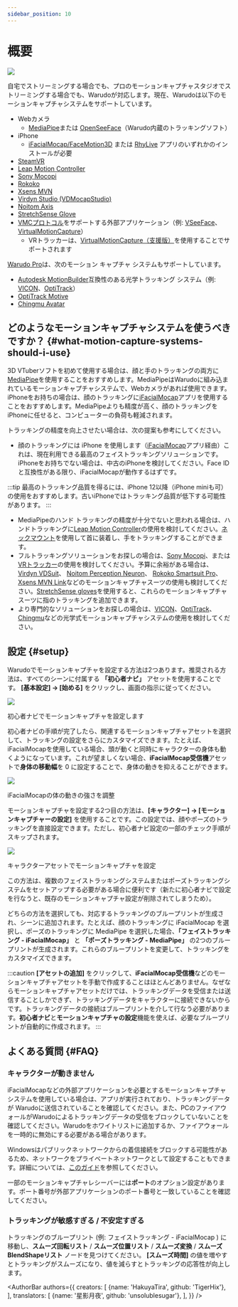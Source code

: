 ```yaml
---
sidebar_position: 10
---
```


# 概要

![](/doc-img/mocap-cover.jpg)

自宅でストリーミングする場合でも、プロのモーションキャプチャスタジオでストリーミングする場合でも、Warudoが対応します。現在、Warudoは以下のモーションキャプチャシステムをサポートしています。

* Webカメラ
  * [MediaPipe](./mediapipe)または [OpenSeeFace](./openseeface)（Warudo内蔵のトラッキングソフト）
* iPhone
  * [iFacialMocap/FaceMotion3D](./ifacialmocap) または [RhyLive](./rhylive) アプリのいずれかのインストールが必要
* [SteamVR](./steamvr)
* [Leap Motion Controller](./leap-motion)
* [Sony Mocopi](./mocopi)
* [Rokoko](./rokoko)
* [Xsens MVN](./xsens-mvn)
* [Virdyn Studio (VDMocapStudio)](./virdyn)
* [Noitom Axis](./noitom)
* [StretchSense Glove](./stretchsense)
* [VMCプロトコル](./vmc)をサポートする外部アプリケーション（例: [VSeeFace](https://www.vseeface.icu/)、 [VirtualMotionCapture](https://vmc.info/)）
  * VRトラッカーは、[VirtualMotionCapture（支援版）](https://www.patreon.com/sh_akira)を使用することでサポートされます

[Warudo Pro](../pro.md)は、次のモーション キャプチャ システムもサポートしています。

* [Autodesk MotionBuilder](./motionbuilder)互換性のある光学トラッキング システム（例:  [VICON](https://www.vicon.com/)、[OptiTrack](https://optitrack.com/)）
* [OptiTrack Motive](./optitrack)
* [Chingmu Avatar](./chingmu)

## どのようなモーションキャプチャシステムを使うべきですか？ {#what-motion-capture-systems-should-i-use}

3D VTuberソフトを初めて使用する場合は、顔と手のトラッキングの両方に[MediaPipe](./mediapipe)を使用することをおすすめします。MediaPipeはWarudoに組み込まれているモーションキャプチャシステムで、Webカメラがあれば使用できます。iPhoneをお持ちの場合は、顔のトラッキングに[iFacialMocap](./ifacialmocap)アプリを使用することをおすすめします。MediaPipeよりも精度が高く、顔のトラッキングをiPhoneに任せると、コンピューターの負荷も軽減されます。

トラッキングの精度を向上させたい場合は、次の提案も参考にしてください。

* 顔のトラッキングには iPhone を使用します（[iFacialMocap](./ifacialmocap)アプリ経由）これは、現在利用できる最高のフェイストラッキングソリューションです。iPhoneをお持ちでない場合は、中古のiPhoneを検討してください。Face IDと互換性がある限り、iFacialMocapが動作するはずです。

:::tip
最高のトラッキング品質を得るには、iPhone 12以降（iPhone miniも可）の使用をおすすめします。古いiPhoneではトラッキング品質が低下する可能性があります。
:::

* MediaPipeのハンド トラッキングの精度が十分でないと思われる場合は、ハンドトラッキングに[Leap Motion Controller](./leap-motion)の使用を検討してください。[ネックマウント](https://www.etsy.com/market/leap_motion_mounting)を使用して首に装着し、手をトラッキングすることができます。
* フルトラッキングソリューションをお探しの場合は、[Sony Mocopi](./mocopi)、または[VRトラッカー](./vmc)の使用を検討してください。予算に余裕がある場合は、[Virdyn VDSuit](./virdyn)、 [Noitom Perception Neuron](./noitom)、 [Rokoko Smartsuit Pro](./rokoko)、 [Xsens MVN Link](./xsens-mvn)などのモーションキャプチャスーツの使用も検討してください。[StretchSense gloves](./stretchsense)を使用すると、これらのモーションキャプチャスーツに指のトラッキングを追加できます。 
* より専門的なソリューションをお探しの場合は、[VICON](https://www.vicon.com/)、[OptiTrack](https://optitrack.com/)、[Chingmu](https://www.chingmu.com/)などの光学式モーションキャプチャシステムの使用を検討してください。

## 設定 {#setup}

Warudoでモーションキャプチャを設定する方法は2つあります。推奨される方法は、すべてのシーンに付属する **「初心者ナビ」** アセットを使用することです。 **[基本設定] → [始める]** をクリックし、画面の指示に従ってください。

![](/doc-img/jp-getting-started-2.png)
<p class="img-desc">初心者ナビでモーションキャプチャを設定します</p>

初心者ナビの手順が完了したら、関連するモーションキャプチャアセットを選択して、トラッキングの設定をさらにカスタマイズできます。たとえば、iFacialMocapを使用している場合、頭が動くと同時にキャラクターの身体も動くようになっています。これが望ましくない場合、**iFacialMocap受信機**アセットで**身体の移動幅**を 0 に設定することで、身体の動きを抑えることができます。

![](/doc-img/jp-mocap-1.png)
<p class="img-desc">iFacialMocapの体の動きの強さを調整</p>

モーションキャプチャを設定する2つ目の方法は、**[キャラクター] → [モーションキャプチャーの設定]** を使用することです。この設定では、顔やポーズのトラッキングを直接設定できます。ただし、初心者ナビ設定の一部のチェック手順がスキップされます。

![](/doc-img/jp-mocap-2.png)
<p class="img-desc">キャラクターアセットでモーションキャプチャを設定</p>

この方法は、複数のフェイストラッキングシステムまたはポーズトラッキングシステムをセットアップする必要がある場合に便利です（新たに初心者ナビで設定を行なうと、既存のモーションキャプチャ設定が削除されてしまうため）。

どちらの方法を選択しても、対応するトラッキングのブループリントが生成され、シーンに追加されます。たとえば、顔のトラッキングに iFacialMocap を選択し、ポーズのトラッキングに MediaPipe を選択した場合、**「フェイストラッキング - iFacialMocap」** と **「ポーズトラッキング - MediaPipe」** の2つのブループリントが生成されます。これらのブループリントを変更して、トラッキングをカスタマイズできます。

:::caution
**[アセットの追加]** をクリックして、**iFacialMocap受信機**などのモーションキャプチャアセットを手動で作成することはほとんどありません。なぜならモーションキャプチャアセットだけでは、トラッキングデータを受信または送信することしかできず、トラッキングデータをキャラクターに接続できないからです。トラッキングデータの接続はブループリントを介して行なう必要があります。**初心者ナビ**と**モーションキャプチャの設定**機能を使えば、必要なブループリントが自動的に作成されます。
:::

## よくある質問 {#FAQ}

### キャラクターが動きません

iFacialMocapなどの外部アプリケーションを必要とするモーションキャプチャシステムを使用している場合は、アプリが実行されており、トラッキングデータが Warudoに送信されていることを確認してください。また、PCのファイアウォールがWarudoによるトラッキングデータの受信をブロックしていないことを確認してください。Warudoをホワイトリストに追加するか、ファイアウォールを一時的に無効にする必要がある場合があります。

Windowsはパブリックネットワークからの着信接続をブロックする可能性があるため、ネットワークをプライベートネットワークとして設定することもできます。詳細については、[このガイド](https://support.microsoft.com/en-us/windows/make-a-wi-fi-network-public-or-private-in-windows-0460117d-8d3e-a7ac-f003-7a0da607448d)を参照してください。

一部のモーションキャプチャレシーバーには**ポート**のオプション設定があります。ポート番号が外部アプリケーションのポート番号と一致していることを確認してください。

### トラッキングが敏感すぎる / 不安定すぎる

トラッキングのブループリント (例: フェイストラッキング - iFacialMocap ) に移動し、**スムーズ回転リスト** / **スムーズ位置リスト** / **スムーズ変換** / **スムーズBlendShapeリスト** ノードを見つけてください。 **[スムーズ時間]** の値を増やすとトラッキングがスムーズになり、値を減らすとトラッキングの応答性が向上します。

<AuthorBar authors={{
  creators: [
    {name: 'HakuyaTira', github: 'TigerHix'},
  ],
  translators: [
    {name: '星影月夜', github: 'unsolublesugar'},
  ],
}} />
